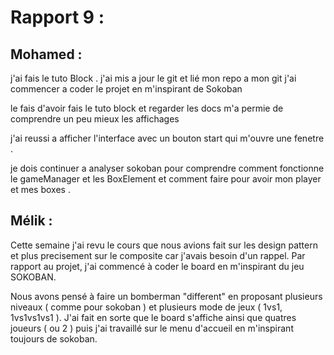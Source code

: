 # Rapport 9 :

## Mohamed : 

j'ai fais le tuto Block .
j'ai mis a jour le git et lié mon repo a mon git
j'ai commencer a coder le projet en m'inspirant de Sokoban 

le fais d'avoir fais le tuto block et regarder les docs m'a permie de comprendre un peu mieux les affichages 

j'ai reussi a afficher l'interface avec un bouton start qui m'ouvre une fenetre .

je dois continuer a analyser sokoban pour comprendre comment fonctionne le gameManager et les BoxElement et comment faire pour avoir mon player et mes boxes .

## Mélik : 

Cette semaine j'ai revu le cours que nous avions fait sur les design pattern et plus precisement sur le composite car j'avais besoin d'un rappel.
Par rapport au projet, j'ai commencé à coder le board en m'inspirant du jeu SOKOBAN.

Nous avons pensé à faire un bomberman "different" en proposant plusieurs niveaux ( comme pour sokoban ) et plusieurs mode de jeux ( 1vs1, 1vs1vs1vs1 ).
J'ai fait en sorte que le board s'affiche ainsi que quatres joueurs ( ou 2 ) puis j'ai travaillé sur le menu d'accueil en m'inspirant toujours de sokoban.
